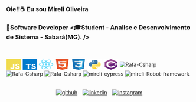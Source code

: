 ###  Oie!!☕ Eu sou Mireli Oliveira

### 📌Software Developer  <🎓Student - Analise e Desenvolvimento de Sistema - Sabará(MG). />

<br>



 

 

 <div style="display: inline_block"><br>
    <img align="center" alt="Rafa-Js" height="30" width="40" src="https://raw.githubusercontent.com/devicons/devicon/master/icons/javascript/javascript-plain.svg">
  <img align="center" alt="Rafa-Ts" height="30" width="40" src="https://raw.githubusercontent.com/devicons/devicon/master/icons/typescript/typescript-plain.svg">
  <img align="center" alt="Rafa-React" height="30" width="40" src="https://raw.githubusercontent.com/devicons/devicon/master/icons/react/react-original.svg">
  <img align="center" alt="Rafa-HTML" height="30" width="40" src="https://raw.githubusercontent.com/devicons/devicon/master/icons/html5/html5-original.svg">
  <img align="center" alt="Rafa-CSS" height="30" width="40" src="https://raw.githubusercontent.com/devicons/devicon/master/icons/css3/css3-original.svg">
  <img align="center" alt="Rafa-Python" height="30" width="40" src="https://raw.githubusercontent.com/devicons/devicon/master/icons/python/python-original.svg">
  <img align="center" alt="Rafa-Csharp" height="30" width="40" src="https://raw.githubusercontent.com/devicons/devicon/master/icons/csharp/csharp-original.svg">
  <img align="center" alt="Rafa-Csharp" height="30" width="40"  src="https://profilinator.rishav.dev/skills-assets/bootstrap-plain.svg" alt="Bootstrap"   />  
  <img align="center" alt="Rafa-Csharp" height="30" width="40"  src="https://profilinator.rishav.dev/skills-assets/git-scm-icon.svg" alt="Git" />  
  <img align="center" alt="Rafa-Csharp" height="30" width="40"  src="https://profilinator.rishav.dev/skills-assets/figma-icon.svg" alt="Figma"  />  
 <img align="center" alt="mireli-cypress" height="30" width"30" 
    src="https://yt3.googleusercontent.com/iD0oePTGV8tZwEEP_WEG2rvyNiQAVfmjhawFMCj17ARjjmw-J70k9NDjSE5QTzD9Vk3ayBU=s176-c-k-c0x00ffffff-no-rj" />
  <img align="center" alt="mireli-Robot-framework" height="30" width"30" 
  src="https://miro.medium.com/v2/resize:fit:640/format:webp/1*Gt2wknIMvc3P0KFadp1mlQ.png" />
</div>



 ##


<p align="center">
	<a href= "https://github.com/mirel9342"><img alt="github" width="10%" style="padding:5px" src="https://img.icons8.com/clouds/100/000000/github.png"/></a>
	<a href= "https://www.linkedin.com/in/mireli-oliveira-3b2635242/"><img alt="linkedin" width="10%" style="padding:5px" 
           src="https://img.icons8.com/clouds/100/000000/linkedin.png"/></a>
	<a href= "https://instagram.com/mireliolv"https://github.com/mirel9342 ><img alt="instagram" width="10%" style="padding:5px" 
           src="https://img.icons8.com/clouds/100/000000/instagram.png"/></a>
</p>

 
  
 
  
 

